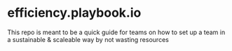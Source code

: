 # efficiency.playbook.io
This repo is meant to be a quick guide for teams on how to set up a team in a sustainable &amp; scaleable way by not wasting resources
